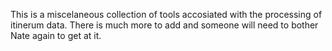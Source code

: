 This is a miscelaneous collection of tools accosiated with the processing of itinerum data. There is much more to add and someone will need to bother Nate again to get at it. 
